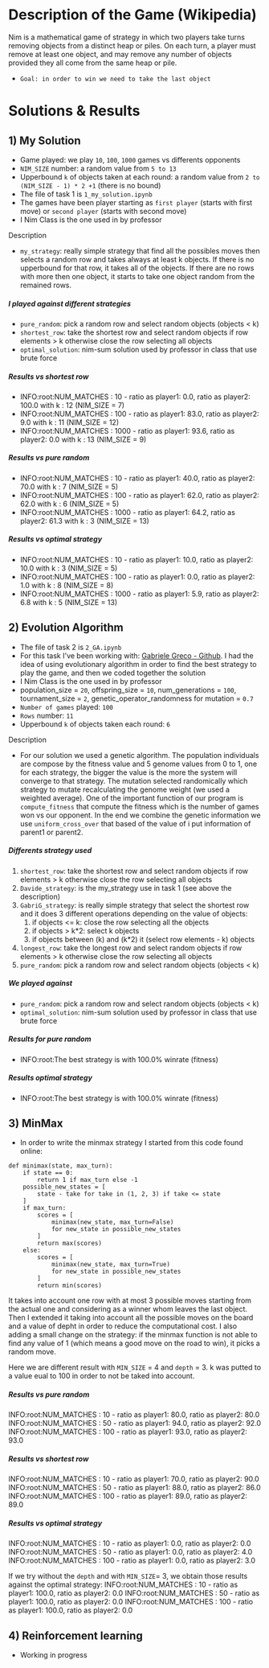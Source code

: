 # Description of the Game (Wikipedia)
Nim is a mathematical game of strategy in which two players take turns removing objects from a distinct heap or piles. On each turn, a player must remove at least one object, and may remove any number of objects provided they all come from the same heap or pile.
- `Goal: in order to win we need to take the last object`

# Solutions & Results
## 1) My Solution

- Game played: we play `10`, `100`, `1000` games vs differents opponents
- `NIM_SIZE` number: a random value from `5 to 13`
- Upperbound `k` of objects taken at each round: a random value from `2 to (NIM_SIZE - 1) * 2 +1` (there is no bound)
- The file of task 1 is `1_my_solution.ipynb`
- The games have been player starting as `first player` (starts with first move) or `second player` (starts with second move)
- I Nim Class is the one used in by professor

Description

- `my_strategy`: really simple strategy that find all the possibles moves then selects a random row and takes always
at least k objects. If there is no upperbound for that row, it takes all of the objects.
If there are no rows with more then one object, it starts to take one object random from the remained rows. 

##### I played against different strategies
- `pure_random`: pick a random row and select random objects (objects < k)
- `shortest_row`: take the shortest row and select random objects if row elements > k otherwise close the row selecting all objects
- `optimal_solution`: nim-sum solution used by professor in class that use brute force

##### Results vs shortest row
- INFO:root:NUM_MATCHES : 10 - ratio as player1: 0.0, ratio as player2: 100.0 with k : 12 (NIM_SIZE = 7)
- INFO:root:NUM_MATCHES : 100 - ratio as player1: 83.0, ratio as player2: 9.0 with k : 11 (NIM_SIZE = 12)
- INFO:root:NUM_MATCHES : 1000 - ratio as player1: 93.6, ratio as player2: 0.0 with k : 13 (NIM_SIZE = 9)

##### Results vs pure random
- INFO:root:NUM_MATCHES : 10 - ratio as player1: 40.0, ratio as player2: 70.0 with k : 7 (NIM_SIZE = 5)
- INFO:root:NUM_MATCHES : 100 - ratio as player1: 62.0, ratio as player2: 62.0 with k : 6 (NIM_SIZE = 5)
- INFO:root:NUM_MATCHES : 1000 - ratio as player1: 64.2, ratio as player2: 61.3 with k : 3 (NIM_SIZE = 13)

##### Results vs optimal strategy
- INFO:root:NUM_MATCHES : 10 - ratio as player1: 10.0, ratio as player2: 10.0 with k : 3 (NIM_SIZE = 5)
- INFO:root:NUM_MATCHES : 100 - ratio as player1: 0.0, ratio as player2: 1.0 with k : 8 (NIM_SIZE = 8)
- INFO:root:NUM_MATCHES : 1000 - ratio as player1: 5.9, ratio as player2: 6.8 with k : 5 (NIM_SIZE = 13)

## 2) Evolution Algorithm
- The file of task 2 is `2_GA.ipynb` 
- For this task I've been working with: [Gabriele Greco - Github](https://github.com/GabriG23/computational-intelligence-2022-2023-s303435). I had the idea of using evolutionary algorithm in order to find the best strategy to play the game, and then we coded together the solution
- I Nim Class is the one used in by professor
- population_size = `20`, offspring_size = `10`, num_generations = `100`, tournament_size = `2`, genetic_operator_randomness for mutation = `0.7`
- `Number of games` played: `100`
- `Rows` number: `11`
- Upperbound `k` of objects taken each round: `6`

Description
- For our solution we used a genetic algorithm. The population individuals are compose by the fitness value and 5 genome values from 0 to 1, one for each strategy, the bigger the value is the more the system will converge to that strategy. The mutation selected randomically which strategy to mutate recalculating the genome weight (we used a weighted average). One of the important function of our program is `compute_fitness` that compute the fitness which is the number of games won vs our opponent. In the end we combine the genetic information we use `uniform_cross_over` that based of the value of i put information of parent1 or parent2.

##### Differents strategy used
1. `shortest_row`: take the shortest row and select random objects if row elements > k otherwise close the row selecting all objects
2. `Davide_strategy`: is the my_strategy use in task 1 (see above the description)
3. `GabriG_strategy`: is really simple strategy that select the shortest row and it does 3 different operations 
    depending on the value of objects:
    1. if objects <= k: close the row selecting all the objects
    2. if objects > k*2: select k objects
    3. if objects between (k) and (k*2) it (select row elements - k) objects
4. `longest_row`: take the longest row and select random objects if row elements > k otherwise close the row selecting all objects
5. `pure_random`: pick a random row and select random objects (objects < k)

##### We played against
- `pure_random`: pick a random row and select random objects (objects < k)
- `optimal_solution`: nim-sum solution used by professor in class that use brute force

##### Results for pure random
- INFO:root:The best strategy is<function GabriG_strategy> with 100.0% winrate (fitness)
##### Results optimal strategy
- INFO:root:The best strategy is<function GabriG_strategy> with 100.0% winrate (fitness)

## 3) MinMax
- In order to write the minmax strategy I started from this code found online:

```
def minimax(state, max_turn):
    if state == 0:
        return 1 if max_turn else -1
    possible_new_states = [
        state - take for take in (1, 2, 3) if take <= state
    ]
    if max_turn:
        scores = [
            minimax(new_state, max_turn=False)
            for new_state in possible_new_states
        ]
        return max(scores)
    else:
        scores = [
            minimax(new_state, max_turn=True)
            for new_state in possible_new_states
        ]
        return min(scores)
```

It takes into account one row with at most 3 possible moves starting from the actual one and considering as a winner whom leaves the last object.
Then I extended it taking into account all the possible moves on the board and a value of depht in order to reduce the computational cost.
I also adding a small change on the strategy: if the minmax function is not able to find any value of 1 (which means a good move on the road to win), it picks a random move.

Here we are different result with `MIN_SIZE` = 4 and `depth` = 3. k was putted to a value eual to 100 in order to not be taked into account.

##### Results vs pure random
INFO:root:NUM_MATCHES : 10 - ratio as player1: 80.0, ratio as player2: 80.0
INFO:root:NUM_MATCHES : 50 - ratio as player1: 94.0, ratio as player2: 92.0
INFO:root:NUM_MATCHES : 100 - ratio as player1: 93.0, ratio as player2: 93.0

##### Results vs shortest row
INFO:root:NUM_MATCHES : 10 - ratio as player1: 70.0, ratio as player2: 90.0
INFO:root:NUM_MATCHES : 50 - ratio as player1: 88.0, ratio as player2: 86.0
INFO:root:NUM_MATCHES : 100 - ratio as player1: 89.0, ratio as player2: 89.0

##### Results vs optimal strategy
INFO:root:NUM_MATCHES : 10 - ratio as player1: 0.0, ratio as player2: 0.0
INFO:root:NUM_MATCHES : 50 - ratio as player1: 0.0, ratio as player2: 4.0
INFO:root:NUM_MATCHES : 100 - ratio as player1: 0.0, ratio as player2: 3.0

If we try without the `depth` and with `MIN_SIZE`= 3, we obtain those results against the optimal strategy:
INFO:root:NUM_MATCHES : 10 - ratio as player1: 100.0, ratio as player2: 0.0
INFO:root:NUM_MATCHES : 50 - ratio as player1: 100.0, ratio as player2: 0.0
INFO:root:NUM_MATCHES : 100 - ratio as player1: 100.0, ratio as player2: 0.0


## 4) Reinforcement learning
- Working in progress